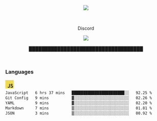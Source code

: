 <p align="center">
  <img src="https://lewd.pics/p/Nlws.png">
</p>
‎<p align="center">Discord</p>

<p align="center">
  <img src="https://discord.c99.nl/widget/theme-2/287977955240706060.png">
</p>

<p align="center">████████████████████████████████████</p></br>

### Languages

<img align="left" alt="JavaScript" width="26px" src="https://raw.githubusercontent.com/github/explore/80688e429a7d4ef2fca1e82350fe8e3517d3494d/topics/javascript/javascript.png" /></br>

<!--START_SECTION:waka-->
```text
JavaScript   6 hrs 37 mins   ███████████████████████░░   92.25 % 
Git Config   9 mins          ▓░░░░░░░░░░░░░░░░░░░░░░░░   02.26 % 
YAML         9 mins          ▓░░░░░░░░░░░░░░░░░░░░░░░░   02.20 % 
Markdown     7 mins          ▒░░░░░░░░░░░░░░░░░░░░░░░░   01.81 % 
JSON         3 mins          ▒░░░░░░░░░░░░░░░░░░░░░░░░   00.92 % 
```
<!--END_SECTION:waka-->
